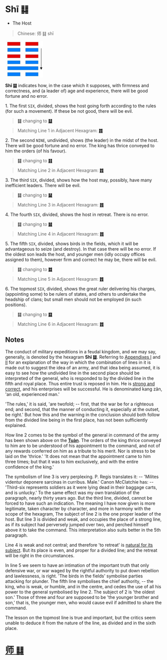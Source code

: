 # Shī ䷆

* The Host

> Chinese: 师 ䷆ shī

<a id="p-71"/>

<img src="shapes/07.10.jpg" width="121" alt="师">

**Shī ䷆** indicates how, in the case which it supposes, with firmness and correctness, and (a leader of) age and experience, there will be good fortune and no error.

<a id="p-72"/>

1.<a name="7.1"></a> The first `SIX`, divided, shows the host going forth according to the rules (for such a movement). If these be not good, there will be evil.

> **䷆** changing to [**䷒**](e4b8b4lin.md)

> Matching Line 1 in Adjacent Hexagram: [**䷇**](e6af94bi.md#8.1)

2.<a name="7.2"></a> The second `NINE`, undivided, shows (the leader) in the midst of the host. There will be good fortune and no error. The king has thrice conveyed to him the orders (of his favour).

> **䷆** changing to [**䷁**](e59da4kun.md)

> Matching Line 2 in Adjacent Hexagram: [**䷇**](e6af94bi.md#8.2)

3.<a name="7.3"></a> The third `SIX`, divided, shows how the host may, possibly, have many inefficient leaders. There will be evil.

> **䷆** changing to [**䷭**](e58d87sheng.md)

> Matching Line 3 in Adjacent Hexagram: [**䷇**](e6af94bi.md#8.3)

4.<a name="7.4"></a> The fourth `SIX`, divided, shows the host in retreat. There is no error.

> **䷆** changing to [**䷧**](e8a7a3xie.md)

> Matching Line 4 in Adjacent Hexagram: [**䷇**](e6af94bi.md#8.4)

5.<a name="7.5"></a> The fifth `SIX`, divided, shows birds in the fields, which it will be advantageous to seize (and destroy). In that case there will be no error. If the oldest son leads the host, and younger men (idly occupy offices assigned to them), however firm and correct he may be, there will be evil.

> **䷆** changing to [**䷜**](e59d8ekan.md)

> Matching Line 5 in Adjacent Hexagram: [**䷇**](e6af94bi.md#8.5)

6.<a name="7.6"></a> The topmost `SIX`, divided, shows the great ruler delivering his charges, (appointing some) to be rulers of states, and others to undertake the headship of clans; but small men should not be employed (in such positions).

> **䷆** changing to [**䷃**](e89299meng.md)

> Matching Line 6 in Adjacent Hexagram: [**䷇**](e6af94bi.md#8.6)

## Notes

The conduct of military expeditions in a feudal kingdom, and we may say, generally, is denoted by the hexagram **Shī ䷆**. Referring to [Appendixes I](appendix01s1.md) and [II](appendix02s1.md) for an explanation of the way in which the combination of lines in it is made out to suggest the idea of an army, and that idea being assumed, it is easy to see how the undivided line in the second place should be interpreted of the general, who is responded to by the divided line in the fifth and royal place. Thus entire trust is reposed in him. He is [strong and correct](e6af94bi.md#p-73), and his enterprises will be successful. He is denominated kang zăn, 'an old, experienced man.'

'The rules,' it is said, 'are twofold; -- first, that the war be for a righteous end; and second, that the manner of conducting it, especially at the outset, be right.' But how this and the warning in the conclusion should both follow from the divided line being in the first place, has not been sufficiently explained.

How line 2 comes to be the symbol of the general in command of the army has been shown above on the [**Tuàn**](https://en.wikipedia.org/wiki/Ten_Wings). The orders of the king thrice conveyed to him are to be understood of his appointment to the command, and not of any rewards conferred on him as a tribute to his merit. Nor is stress to be laid on the 'thrice.' 'It does not mean that the appointment came to him three times; but that it was to him exclusively, and with the entire confidence of the king.'

The symbolism of line 3 is very perplexing. P. Regis translates it: -- 'Milites videntur deponere sarcinas in curribus. Male.' Canon McClatchie has: -- 'Third-six represents soldiers as it were lying dead in their baggage carts, and is unlucky.' To the same effect was my own translation of the paragraph, nearly thirty years ago. But the third line, divided, cannot be forced to have such an indication. The meaning I have now given is more legitimate, taken character by character, and more in harmony with the scope of the hexagram, The subject of line 2 is the one proper leader of the host. But line 3 is divided and weak, and occupies the place of a strong line, as if its subject had perversely jumped over two, and perched himself above it to take the command. This interpretation also suits better in the 5th paragraph.

Line 4 is weak and not central; and therefore 'to retreat' is [natural for its subject](e6af94bi.md#p-74). But its place is even, and proper for a divided line; and the retreat will be right in the circumstances.

In line 5 we seem to have an intimation of the important truth that only defensive war, or war waged by the rightful authority to put down rebellion and lawlessness, is right. 'The birds in the fields' symbolise parties attacking for plunder. The fifth line symbolises the chief authority, -- the king, who is weak, or humble, and in the centre, and cedes the use of all his power to the general symbolised by line 2. The subject of 2 is 'the oldest son.' Those of three and four are supposed to be 'the younger brother and son,' that is, the younger men, who would cause evil if admitted to share the command.

The lesson on the topmost line is true and important, but the critics seem unable to deduce it from the nature of the line, as divided and in the sixth place.

# [师 ䷆](e5b888shi_cn.md)
